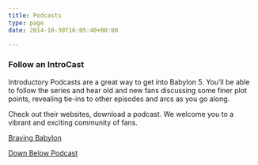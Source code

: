 ```yaml
---
title: Podcasts
type: page
date: 2014-10-30T16:05:40+00:00

---
```

### Follow an IntroCast

Introductory Podcasts are a great way to get into Babylon 5. You&#8217;ll be able to follow the series and hear old and new fans discussing some finer plot points, revealing tie-ins to other episodes and arcs as you go along.

Check out their websites, download a podcast. We welcome you to a vibrant and exciting community of fans.

[Braving Babylon][1]

[Down Below Podcast][2]

 [1]: feed://bravingbabylon5.libsyn.com/rss
 [2]: feed://downbelowpodcast.com/feed/podcast/